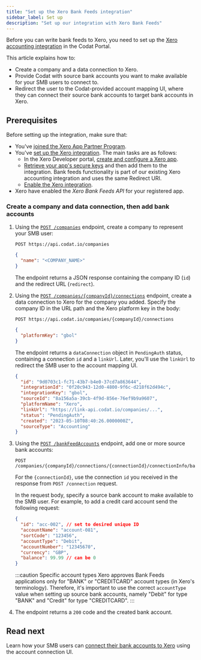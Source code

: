 ```yaml
---
title: "Set up the Xero Bank Feeds integration"
sidebar_label: Set up
description: "Set up our integration with Xero Bank Feeds"
---
```


Before you can write bank feeds to Xero, you need to set up the [Xero accounting integration](/integrations/accounting/xero/accounting-xero) in the Codat Portal.

This article explains how to:

- Create a company and a data connection to Xero.
- Provide Codat with source bank accounts you want to make available for your SMB users to connect to.
- Redirect the user to the Codat-provided account mapping UI, where they can connect their source bank accounts to target bank accounts in Xero.

## Prerequisites

Before setting up the integration, make sure that:

- You've [joined the Xero App Partner Program](/integrations/accounting/xero/xero-app-partner-program).
- You've [set up the Xero integration](/integrations/accounting/xero/accounting-xero-setup#create-a-xero-app-and-configure-the-redirect-uri). The main tasks are as follows:
  - In the Xero Developer portal, [create and configure a Xero app](/integrations/accounting/xero/accounting-xero-setup#create-a-xero-app-and-configure-the-redirect-uri).
  - [Retrieve your app's secure keys](/integrations/accounting/xero/accounting-xero-setup#retrieve-your-apps-secure-keys) and then add them to the integration.
    Bank feeds functionality is part of our existing Xero accounting integration and uses the same Redirect URI.
  - [Enable the Xero integration](/integrations/accounting/xero/accounting-xero-setup#enable-the-xero-integration).
- Xero have enabled the _Xero Bank Feeds API_ for your registered app.

### Create a company and data connection, then add bank accounts​

1. Using the [`POST /companies`](/platform-api#/operations/create-company) endpoint, create a company to represent your SMB user:

   ```http title="Create a company"
   POST https://api.codat.io/companies
   ```

   ```json title="Request body"
   {
     "name": "<COMPANY_NAME>"
   }
   ```

   The endpoint returns a JSON response containing the company ID (`id`) and the redirect URL (`redirect`).

2. Using the [`POST /companies/{companyId}/connections`](/platform-api#/operations/create-connection) endpoint, create a data connection to Xero for the company you added. Specify the company ID in the URL path and the Xero platform key in the body:

   ```http title="Create connection"
   POST https://api.codat.io/companies/{companyId}/connections
   ```

   ```json title="Request body - Xero"
   {
     "platformKey": "gbol"
   }
   ```

   The endpoint returns a `dataConnection` object in `PendingAuth` status, containing a connection `id` and a `linkUrl`. Later, you'll use the `linkUrl` to redirect the SMB user to the account mapping UI.

   ```json title="Response example - Create connection (200)"
   {
     "id": "9d0703c1-fc71-43b7-b4e0-37cd7a863644",
     "integrationId": "0f20c943-12d0-4800-9f6c-d218f62d494c",
     "integrationKey": "gbol",
     "sourceId": "8a156a5a-39cb-4f9d-856e-76ef9b9a9607",
     "platformName": "Xero",
     "linkUrl": "https://link-api.codat.io/companies/...",
     "status": "PendingAuth",
     "created": "2023-05-10T08:40:26.0000000Z",
     "sourceType": "Accounting"
   }
   ```

3. Using the [`POST /bankFeedAccounts`](/bank-feeds-api#/operations/create-bank-feed) endpoint, add one or more source bank accounts:

   ```http title="Create bank feed bank accounts"
   POST /companies/{companyId}/connections/{connectionId}/connectionInfo/bankFeedAccounts
   ```

   For the `{connectionId}`, use the connection `id` you received in the response from `POST /connection` request.

   In the request body, specify a source bank account to make available to the SMB user. For example, to add a credit card account send the following request:

   ```json title="Request body (all fields are required)"
   {
     "id": "acc-002", // set to desired unique ID
     "accountName": "account-081",
     "sortCode": "123456",
     "accountType": "Debit",
     "accountNumber": "12345670",
     "currency": "GBP",
     "balance": 99.99 // can be 0
   }
   ```

   :::caution Specific account types
   Xero approves Bank Feeds applications only for "BANK" or "CREDITCARD" account types (in Xero's terminology). Therefore, it's important to use the correct `accountType` value when setting up source bank accounts, namely "Debit" for type "BANK" and "Credit" for type "CREDITCARD".
   :::

4. The endpoint returns a `200` code and the created bank account.

## Read next

Learn how your SMB users can [connect their bank accounts to Xero](/integrations/bank-feeds/xero-bank-feeds/xero-bank-feeds-smb-user) using the account connection UI.
